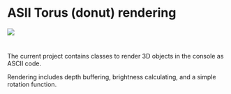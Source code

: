# ASII Torus (donut) rendering

<img style="float: center;" src="https://i.imgur.com/Xtea2Qo.png">

#

The current project contains classes to render 3D objects in the console as ASCII code.

Rendering includes depth buffering, brightness calculating, and a simple rotation function.
